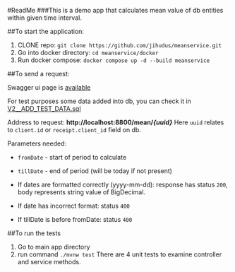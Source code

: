 #ReadMe
###This is a demo app that calculates mean value of db entities within given time interval.

##To start the application:
1. CLONE repo: `git clone https://github.com/jihudus/meanservice.git`
2. Go into docker directory: `cd meanservice/docker`
3. Run docker compose: `docker compose up -d --build meanservice`

##To send a request:

Swagger ui page is [available](http://localhost:8800/mean/swagger.html)

For test purposes some data added into db, you can check it in [V2__ADD_TEST_DATA.sql](src/main/resources/db/migration/V2__ADD_TEST_DATA.sql)

Address to request: **http://localhost:8800/mean/_{uuid}_**
Here `uuid` relates to `client.id` or `receipt.client_id` field on db.

Parameters needed: 
+ `fromDate` - start of period to calculate
+ `tillDate` - end of period (will be today if not present)

+ If dates are formatted correctly (yyyy-mm-dd): response has status `200`, body represents string value of BigDecimal.
+ If date has incorrect format: status `400`
+ If tillDate is before fromDate: status `400`

##To run the tests
1. Go to main app directory
2. run command `./mvnw test`
There are 4 unit tests to examine controller and service methods.